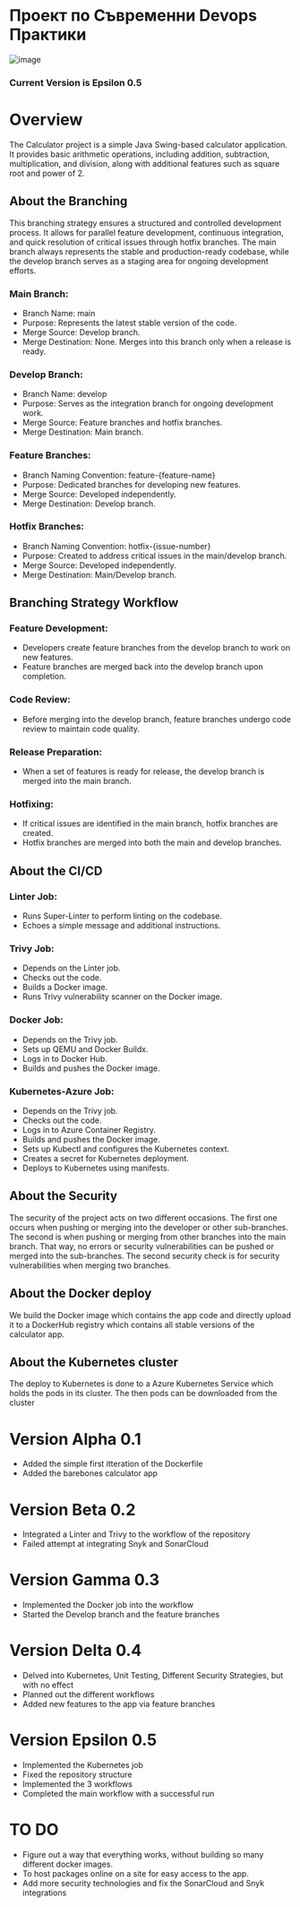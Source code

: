 # Проект по Съвременни Devops Практики
![image](https://github.com/dragontwiz/pro_lexyan/assets/92438692/27a9ad87-ba14-4e33-b16b-6b37a6cf04aa)
### Current Version is Epsilon 0.5 
# Overview
The Calculator project is a simple Java Swing-based calculator application. It provides basic arithmetic operations, including addition, subtraction, multiplication, and division, along with additional features such as square root and power of 2.
## About the Branching
This branching strategy ensures a structured and controlled development process. It allows for parallel feature development, continuous integration, and quick resolution of critical issues through hotfix branches. The main branch always represents the stable and production-ready codebase, while the develop branch serves as a staging area for ongoing development efforts.
### Main Branch:

- Branch Name: main
- Purpose: Represents the latest stable version of the code.
- Merge Source: Develop branch.
- Merge Destination: None. Merges into this branch only when a release is ready.
### Develop Branch:

- Branch Name: develop
- Purpose: Serves as the integration branch for ongoing development work.
- Merge Source: Feature branches and hotfix branches.
- Merge Destination: Main branch.
### Feature Branches:

- Branch Naming Convention: feature-{feature-name}
- Purpose: Dedicated branches for developing new features.
- Merge Source: Developed independently.
- Merge Destination: Develop branch.
### Hotfix Branches:

- Branch Naming Convention: hotfix-{issue-number}
- Purpose: Created to address critical issues in the main/develop branch.
- Merge Source: Developed independently.
- Merge Destination: Main/Develop branch.

## Branching Strategy Workflow
### Feature Development:

- Developers create feature branches from the develop branch to work on new features.
- Feature branches are merged back into the develop branch upon completion.
### Code Review:

- Before merging into the develop branch, feature branches undergo code review to maintain code quality.
### Release Preparation:

- When a set of features is ready for release, the develop branch is merged into the main branch.
### Hotfixing:

- If critical issues are identified in the main branch, hotfix branches are created.
- Hotfix branches are merged into both the main and develop branches.

## About the CI/CD
### Linter Job:

- Runs Super-Linter to perform linting on the codebase.
- Echoes a simple message and additional instructions.
### Trivy Job:

- Depends on the Linter job.
- Checks out the code.
- Builds a Docker image.
- Runs Trivy vulnerability scanner on the Docker image.
### Docker Job:

- Depends on the Trivy job.
- Sets up QEMU and Docker Buildx.
- Logs in to Docker Hub.
- Builds and pushes the Docker image.
### Kubernetes-Azure Job:

- Depends on the Trivy job.
- Checks out the code.
- Logs in to Azure Container Registry.
- Builds and pushes the Docker image.
- Sets up Kubectl and configures the Kubernetes context.
- Creates a secret for Kubernetes deployment.
- Deploys to Kubernetes using manifests.

## About the Security
 The security of the project acts on two different occasions. The first one occurs when pushing or merging into the developer or other sub-branches. The second is when pushing or merging from other branches into the main branch. That way, no errors or security vulnerabilities can be pushed or merged into the sub-branches. The second security check is for security vulnerabilities when merging two branches.

## About the Docker deploy
 We build the Docker image which contains the app code and directly upload it to a DockerHub registry which contains all stable versions of the calculator app.
 
## About the Kubernetes cluster
 The deploy to Kubernetes is done to a Azure Kubernetes Service which holds the pods in its cluster. The then pods can be downloaded from the cluster 
 
# Version Alpha 0.1

- Added the simple first itteration of the Dockerfile
- Added the barebones calculator app

# Version Beta 0.2

- Integrated a Linter and Trivy to the workflow of the repository
- Failed attempt at integrating Snyk and SonarCloud
  
# Version Gamma 0.3

- Implemented the Docker job into the workflow
- Started the Develop branch and the feature branches
  
# Version Delta 0.4

- Delved into Kubernetes, Unit Testing, Different Security Strategies, but with no effect
- Planned out the different workflows
- Added new features to the app via feature branches
  
# Version Epsilon 0.5

- Implemented the Kubernetes job
- Fixed the repository structure
- Implemented the 3 workflows
- Completed the main workflow with a successful run
   
# TO DO

- Figure out a way that everything works, without building so many different docker images.
- To host packages online on a site for easy access to the app.
- Add more security technologies and fix the SonarCloud and Snyk integrations
